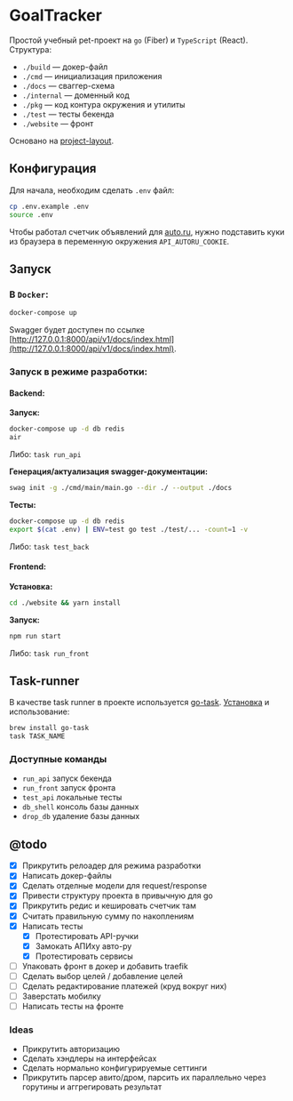 # GoalTracker

Простой учебный pet-проект на `go` (Fiber) и `TypeScript` (React). Структура:
* `./build` — докер-файл
* `./cmd` — инициализация приложения
* `./docs` — сваггер-схема
* `./internal` — доменный код
* `./pkg` — код контура окружения и утилиты
* `./test` — тесты бекенда
* `./website` — фронт

Основано на [project-layout](https://github.com/golang-standards/project-layout).

## Конфигурация
Для начала, необходим сделать `.env` файл:
```sh
cp .env.example .env
source .env
```

Чтобы работал счетчик объявлений для [auto.ru](https://auto.ru), нужно подставить куки из браузера в переменную окружения `API_AUTORU_COOKIE`.

## Запуск
### В `Docker`:
```sh
docker-compose up
```

Swagger будет доступен по ссылке [http://127.0.0.1:8000/api/v1/docs/index.html](http://127.0.0.1:8000/api/v1/docs/index.html).

### Запуск в режиме разработки:
#### Backend:
**Запуск:**
```sh
docker-compose up -d db redis
air
```
Либо: `task run_api`

**Генерация/актуализация swagger-документации:**
```sh
swag init -g ./cmd/main/main.go --dir ./ --output ./docs
```

**Тесты:**
```sh
docker-compose up -d db redis
export $(cat .env) | ENV=test go test ./test/... -count=1 -v
```
Либо: `task test_back`

#### Frontend:
**Установка:**
```sh
cd ./website && yarn install
```

**Запуск:**
```sh
npm run start
```
Либо: `task run_front`

## Task-runner
В качестве task runner в проекте используется [go-task](https://taskfile.dev). [Установка](https://taskfile.dev/installation/) и использование:
```sh
brew install go-task
task TASK_NAME
```

### Доступные команды
* `run_api` запуск бекенда
* `run_front` запуск фронта
* `test_api` локальные тесты
* `db_shell` консоль базы данных
* `drop_db` удаление базы данных
  
## @todo
- [x] Прикрутить релоадер для режима разработки
- [x] Напиcать докер-файлы
- [x] Сделать отделные модели для request/response
- [x] Привести структуру проекта в привычную для go
- [x] Прикрутить редис и кешировать счетчик там 
- [x] Считать правильную сумму по накоплениям
- [x] Написать тесты
  - [x] Протестировать API-ручки
  - [x] Замокать АПИху авто-ру
  - [x] Протестировать сервисы
- [ ] Упаковать фронт в докер и добавить traefik
- [ ] Сделать выбор целей / добавление целей
- [ ] Сделать редактирование платежей (круд вокруг них)
- [ ] Заверстать мобилку
- [ ] Написать тесты на фронте

### Ideas
- Прикрутить авторизацию
- Сделать хэндлеры на интерфейсах
- Сделать нормально конфигурируемые сеттинги
- Прикрутить парсер авито/дром, парсить их параллельно через горутины и аггрегировать результат
